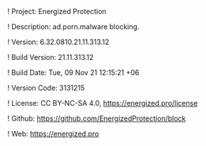 ! Project: Energized Protection

! Description: ad.porn.malware blocking.

! Version: 6.32.0810.21.11.313.12

! Build Version: 21.11.313.12

! Build Date: Tue, 09 Nov 21 12:15:21 +06

! Version Code: 3131215

! License: CC BY-NC-SA 4.0, https://energized.pro/license

! Github: https://github.com/EnergizedProtection/block

! Web: https://energized.pro
